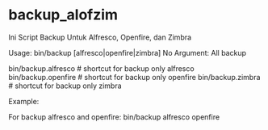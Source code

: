 # backup_alofzim
Ini Script Backup Untuk Alfresco, Openfire, dan Zimbra

Usage:
bin/backup [alfresco|openfire|zimbra]
No Argument: All backup

bin/backup.alfresco # shortcut for backup only alfresco
bin/backup.openfire # shortcut for backup only openfire
bin/backup.zimbra # shortcut for backup only zimbra

Example:

For backup alfresco and openfire:
bin/backup alfresco openfire

